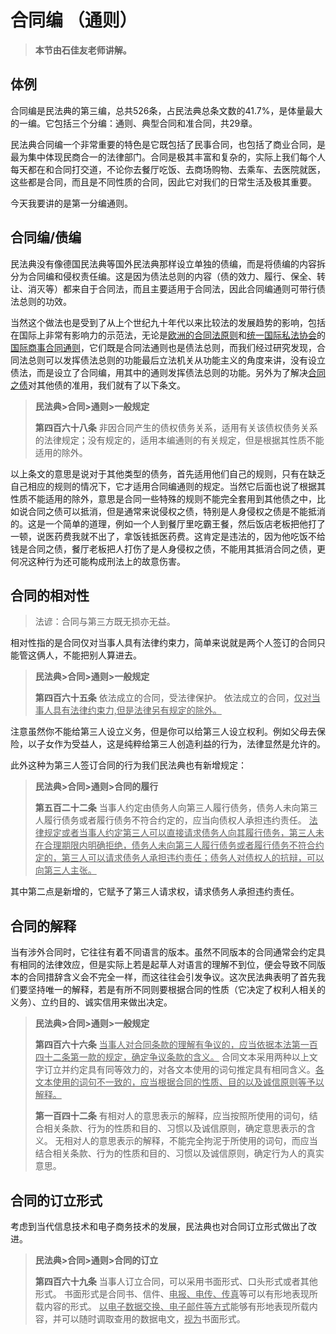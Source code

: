# 合同编 （通则）

> **本节由石佳友老师讲解。**

## 体例

合同编是民法典的第三编，总共526条，占民法典总条文数的41.7%，是体量最大的一编。它包括三个分编：通则、典型合同和准合同，共29章。

民法典合同编一个非常重要的特色是它既包括了民事合同，也包括了商业合同，是最为集中体现民商合一的法律部门。合同是极其丰富和复杂的，实际上我们每个人每天都在和合同打交道，不论你去餐厅吃饭、去商场购物、去乘车、去医院就医，这些都是合同，而且是不同性质的合同，因此它对我们的日常生活及极其重要。

今天我要讲的是第一分编通则。

## 合同编/债编

民法典没有像德国民法典等国外民法典那样设立单独的债编，而是将债编的内容拆分为合同编和侵权责任编。这是因为债法总则的内容（债的效力、履行、保全、转让、消灭等）都来自于合同法，而且主要适用于合同法，因此合同编通则可带行债法总则的功效。

当然这个做法也是受到了从上个世纪九十年代以来比较法的发展趋势的影响，包括在国际上非常有影响力的示范法，无论是[欧洲的合同法原则](https://wenku.baidu.com/view/f09f3762caaedd3383c4d31f.html)和[统一国际私法协会](https://baike.baidu.com/item/%E5%9B%BD%E9%99%85%E7%BB%9F%E4%B8%80%E7%A7%81%E6%B3%95%E5%8D%8F%E4%BC%9A/742589)的[国际商事合同通则](https://baike.baidu.com/item/%E5%9B%BD%E9%99%85%E5%95%86%E4%BA%8B%E5%90%88%E5%90%8C%E9%80%9A%E5%88%99)，它们既是合同法通则也是债法总则，而我们经过研究发现，合同法总则可以发挥债法总则的功能最后立法机关从功能主义的角度来讲，没有设立债法，而是设立了合同编，用其中的通则发挥债法总则的功能。另外为了解决[合同之债](https://baike.baidu.com/item/%E5%90%88%E5%90%8C%E4%B9%8B%E5%80%BA/3605367)对其他债的准用，我们就有了以下条文。

> **民法典>合同>通则>一般规定**
>
> **第四百六十八条**
> 非因合同产生的债权债务关系，适用有关该债权债务关系的法律规定；没有规定的，适用本编通则的有关规定，但是根据其性质不能适用的除外。

以上条文的意思是说对于其他类型的债务，首先适用他们自己的规则，只有在缺乏自己相应的规则的情况下，它才适用合同编通则的规定。当然它后面也说了根据其性质不能适用的除外，意思是合同一些特殊的规则不能完全套用到其他债之中，比如说合同之债可以抵消，但是通常来说侵权之债，特别是人身侵权之债是不能抵消的。这是一个简单的道理，例如一个人到餐厅里吃霸王餐，然后饭店老板把他打了一顿，说医药费我就不出了，拿饭钱抵医药费。这肯定是违法的，因为他吃饭不给钱是合同之债，餐厅老板把人打伤了是人身侵权之债，不能用其抵消合同之债，更何况这种行为还可能构成刑法上的故意伤害。

## 合同的相对性

> 法谚：合同与第三方既无损亦无益。

相对性指的是合同仅对当事人具有法律约束力，简单来说就是两个人签订的合同只能管这俩人，不能把别人算进去。

> **民法典>合同>通则>一般规定**
>
> **第四百六十五条** 
> 依法成立的合同，受法律保护。
> 依法成立的合同，<u>仅对当事人具有法律约束力,但是法律另有规定的除外。</u>

注意虽然你不能给第三人设立义务，但是你可以给第三人设立权利。例如父母去保险，以子女作为受益人，这是纯粹给第三人创造利益的行为，法律显然是允许的。 

此外这种为第三人签订合同的行为我们民法典也有新增规定：

> **民法典>合同>通则>合同的履行**
>
> **第五百二十二条**
> 当事人约定由债务人向第三人履行债务，债务人未向第三人履行债务或者履行债务不符合约定的，应当向债权人承担违约责任。
> <u>法律规定或者当事人约定第三人可以直接请求债务人向其履行债务，第三人未在合理期限内明确拒绝，债务人未向第三人履行债务或者履行债务不符合约定的，第三人可以请求债务人承担违约责任；债务人对债权人的抗辩，可以向第三人主张。</u>

其中第二点是新增的，它赋予了第三人请求权，请求债务人承担违约责任。

## 合同的解释

当有涉外合同时，它往往有着不同语言的版本。虽然不同版本的合同通常会约定具有相同的法律效应，但是实际上若是起草人对语言的理解不到位，便会导致不同版本的合同措辞含义会不完全一样，而这往往会引发争议。这次民法典表明了首先我们要坚持唯一的解释，若是有所不同则要根据合同的性质（它决定了权利人相关的义务）、立约目的、诚实信用来做出决定。

> **民法典>合同>通则>一般规定**
>
> **第四百六十六条**
> <u>当事人对合同条款的理解有争议的，应当依据本法第一百四十二条第一款的规定，确定争议条款的含义。</u>
> 合同文本采用两种以上文字订立并约定具有同等效力的，对各文本使用的词句推定具有相同含义。<u>各文本使用的词句不一致的，应当根据合同的性质、目的以及诚信原则等予以解释。</u>
>
> **第一百四十二条**
> 有相对人的意思表示的解释，应当按照所使用的词句，结合相关条款、行为的性质和目的、习惯以及诚信原则，确定意思表示的含义。
> 无相对人的意思表示的解释，不能完全拘泥于所使用的词句，而应当结合相关条款、行为的性质和目的、习惯以及诚信原则，确定行为人的真实意思。

## 合同的订立形式

考虑到当代信息技术和电子商务技术的发展，民法典也对合同订立形式做出了改进。

> **民法典>合同>通则>合同的订立**
>
> **第四百六十九条**
> 当事人订立合同，可以采用书面形式、口头形式或者其他形式。
> 书面形式是合同书、信件、<u>电报、电传、传真</u>等可以有形地表现所载内容的形式。
> <u>以电子数据交换、电子邮件等方式</u>能够有形地表现所载内容，并可以随时调取查用的数据电文，<u>视为</u>书面形式。